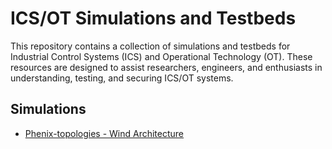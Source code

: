 # ICS/OT Simulations and Testbeds

This repository contains a collection of simulations and testbeds for Industrial Control Systems (ICS) and Operational Technology (OT). These resources are designed to assist researchers, engineers, and enthusiasts in understanding, testing, and securing ICS/OT systems.

## Simulations

-  [Phenix-topologies - Wind Architecture](https://github.com/sandia-minimega/phenix-topologies/tree/main/renewables/wind/plant)



